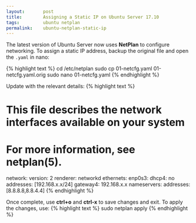 ```yaml
---
layout:       post
title:        Assigning a Static IP on Ubuntu Server 17.10
tags:         ubuntu netplan 
permalink:    ubuntu-netplan-static-ip
---
```


The latest version of Ubuntu Server now uses **NetPlan** to configure networking. To assign a static IP address, backup the original file and open the `.yaml` in nano:

{% highlight text %}
cd /etc/netplan
sudo cp 01-netcfg.yaml 01-netcfg.yaml.orig
sudo nano 01-netcfg.yaml 
{% endhighlight %}

Update with the relevant details:
{% highlight text %}
# This file describes the network interfaces available on your system
# For more information, see netplan(5).
network:
  version: 2
  renderer: networkd
  ethernets:
    enp0s3:
      dhcp4: no
      addresses: [192.168.x.x/24]
      gateway4: 192.168.x.x
      nameservers:
        addresses: [8.8.8.8,8.8.4.4]
{% endhighlight %}

Once complete, use **ctrl+o** and **ctrl-x** to save changes and exit. To apply the changes, use:
{% highlight text %}
sudo netplan apply
{% endhighlight %}